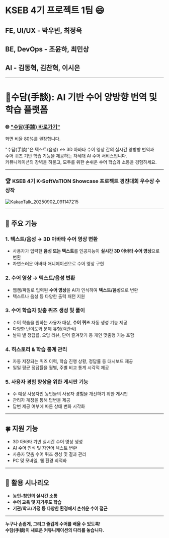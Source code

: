 # KSEB 4기 프로젝트 1팀 :smile:

## FE, UI/UX - 박우빈, 최정욱
## BE, DevOps - 조윤하, 최민상
## AI - 김동혁, 김찬혁, 이시은
---


# 🤚수담(手談): AI 기반 수어 양방향 번역 및 학습 플랫폼  
### 🌐 ["수담(手談) 바로가기"](https://d30bfqclzktlhg.cloudfront.net/auth)
화면 비율 80%를 권장합니다.

"수담(手談)"은 텍스트(음성) ↔ 3D 아바타 수어 영상 간의 실시간 양방향 번역과  
수어 퀴즈 기반 학습 기능을 제공하는 차세대 AI 수어 서비스입니다.  
커뮤니케이션의 장벽을 허물고, 모두를 위한 손쉬운 수어 학습과 소통을 경험하세요.

---
### 🏆 **KSEB 4기 K-SoftVaTION Showcase 프로젝트 경진대회 우수상 수상작**
![KakaoTalk_20250902_091147215](https://github.com/user-attachments/assets/f9124530-b21d-4a86-ba16-77003e11aa4b)


---

## 🚀 주요 기능

### 1. 텍스트/음성 → 3D 아바타 수어 영상 변환
- 사용자가 입력한 **음성 또는 텍스트**를 인공지능이 **실시간 3D 아바타 수어 영상**으로 변환
- 자연스러운 아바타 애니메이션으로 수어 영상 구현

### 2. 수어 영상 → 텍스트/음성 변환
- 웹캠/파일로 입력된 **수어 영상**을 AI가 인식하여 **텍스트/음성**으로 변환
- 텍스트나 음성 등 다양한 출력 패턴 지원

### 3. 수어 학습자 맞춤 퀴즈 생성 및 풀이
- 수어 학습을 원하는 사용자 대상, **수어 퀴즈** 자동 생성 기능 제공
- 다양한 난이도와 문제 유형(객관식)
- 날짜 별 정답률, 오답 리뷰, 단어 즐겨찾기 등 개인 맞춤형 기능 포함

### 4. 히스토리 & 학습 통계 관리
- 자동 저장되는 퀴즈 이력, 학습 진행 상황, 정답률 등 대시보드 제공
- 일일 평균 정답률을 월별, 주별 비교 통계 시각적 제공

### 5. 사용자 경험 향상을 위한 게시판 기능
- 주 예상 사용자인 농인들의 사용자 경험을 개선하기 위한 게시판
- 관리자 계정을 통해 답변을 제공
- 답변 제공 여부에 따른 상태 변화 시각화

---

## :four_leaf_clover: 지원 기능
- 3D 아바타 기반 실시간 수어 영상 생성
- AI 수어 인식 및 자연어 텍스트 변환
- 사용자 맞춤 수어 퀴즈 생성 및 결과 관리
- PC 및 모바일, 웹 환경 최적화

---

## 🧩 활용 시나리오
- **농인-청인의 실시간 소통**
- **수어 교육 및 자기주도 학습**
- **기관/학교/가정 등 다양한 환경에서 손쉬운 수어 접근**

---

**누구나 손쉽게, 그리고 즐겁게 수어를 배울 수 있도록!  
수담(手談)이 새로운 커뮤니케이션의 다리를 놓습니다.**
